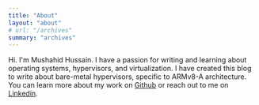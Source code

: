 ```yaml
---
title: "About"
layout: "about"
# url: "/archives"
summary: "archives"
---
```



Hi. I'm Mushahid Hussain. I have a passion for writing and learning about operating systems, hypervisors, and virtualization. I have created this blog to write about bare-metal hypervisors, specific to ARMv8-A architecture. You can learn more about my work on [Github](https://github.com/sikkiladho) or reach out to me on [Linkedin](https://linkedin.com/in/mhussainshar).

